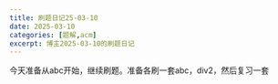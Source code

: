 ```yaml
---
title: 刷题日记25-03-10
date: 2025-03-10
categories: [题解,acm]
excerpt: 博主2025-03-10的刷题日记
---
```


今天准备从abc开始，继续刷题。准备各刷一套abc，div2，然后复习一套